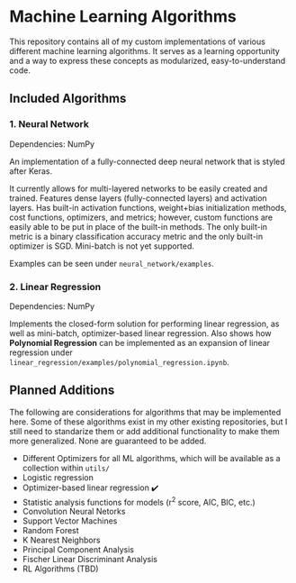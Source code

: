 # Machine Learning Algorithms
This repository contains all of my custom implementations of various different machine learning algorithms. It serves as a learning opportunity and a way to express these concepts as modularized, easy-to-understand code.


## Included Algorithms

### 1. Neural Network

Dependencies: NumPy

An implementation of a fully-connected deep neural network that is styled after Keras.

It currently allows for multi-layered networks to be easily created and trained. Features dense layers (fully-connected layers) and activation layers. Has built-in activation functions, weight+bias initialization methods, cost functions, optimizers, and metrics; however, custom functions are easily able to be put in place of the built-in methods. The only built-in metric is a binary classification accuracy metric and the only built-in optimizer is SGD. Mini-batch is not yet supported.

Examples can be seen under `neural_network/examples`.

### 2. Linear Regression

Dependencies: NumPy

Implements the closed-form solution for performing linear regression, as well as mini-batch, optimizer-based linear regression. Also shows how **Polynomial Regression** can be implemented as an expansion of linear regression under `linear_regression/examples/polynomial_regression.ipynb`.


## Planned Additions

The following are considerations for algorithms that may be implemented here. Some of these algorithms exist in my other existing repositories, but I still need to standarize them or add additional functionality to make them more generalized. None are guaranteed to be added.

* Different Optimizers for all ML algorithms, which will be available as a collection within `utils/`
* Logistic regression
* Optimizer-based linear regression :heavy_check_mark:
* Statistic analysis functions for models (r<sup>2</sup> score, AIC, BIC, etc.)
* Convolution Neural Netorks
* Support Vector Machines
* Random Forest
* K Nearest Neighbors
* Principal Component Analysis
* Fischer Linear Discriminant Analysis
* RL Algorithms (TBD)